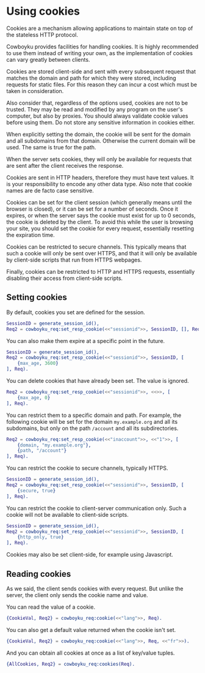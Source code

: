 Using cookies
=============

Cookies are a mechanism allowing applications to maintain
state on top of the stateless HTTP protocol.

Cowboyku provides facilities for handling cookies. It is highly
recommended to use them instead of writing your own, as the
implementation of cookies can vary greatly between clients.

Cookies are stored client-side and sent with every subsequent
request that matches the domain and path for which they were
stored, including requests for static files. For this reason
they can incur a cost which must be taken in consideration.

Also consider that, regardless of the options used, cookies
are not to be trusted. They may be read and modified by any
program on the user's computer, but also by proxies. You
should always validate cookie values before using them. Do
not store any sensitive information in cookies either.

When explicitly setting the domain, the cookie will be sent
for the domain and all subdomains from that domain. Otherwise
the current domain will be used. The same is true for the
path.

When the server sets cookies, they will only be available
for requests that are sent after the client receives the
response.

Cookies are sent in HTTP headers, therefore they must have
text values. It is your responsibility to encode any other
data type. Also note that cookie names are de facto case
sensitive.

Cookies can be set for the client session (which generally
means until the browser is closed), or it can be set for
a number of seconds. Once it expires, or when the server
says the cookie must exist for up to 0 seconds, the cookie
is deleted by the client. To avoid this while the user
is browsing your site, you should set the cookie for
every request, essentially resetting the expiration time.

Cookies can be restricted to secure channels. This typically
means that such a cookie will only be sent over HTTPS,
and that it will only be available by client-side scripts
that run from HTTPS webpages.

Finally, cookies can be restricted to HTTP and HTTPS requests,
essentially disabling their access from client-side scripts.

Setting cookies
---------------

By default, cookies you set are defined for the session.

``` erlang
SessionID = generate_session_id(),
Req2 = cowboyku_req:set_resp_cookie(<<"sessionid">>, SessionID, [], Req).
```

You can also make them expire at a specific point in the
future.

``` erlang
SessionID = generate_session_id(),
Req2 = cowboyku_req:set_resp_cookie(<<"sessionid">>, SessionID, [
    {max_age, 3600}
], Req).
```

You can delete cookies that have already been set. The value
is ignored.

``` erlang
Req2 = cowboyku_req:set_resp_cookie(<<"sessionid">>, <<>>, [
    {max_age, 0}
], Req).
```

You can restrict them to a specific domain and path.
For example, the following cookie will be set for the domain
`my.example.org` and all its subdomains, but only on the path
`/account` and all its subdirectories.

``` erlang
Req2 = cowboyku_req:set_resp_cookie(<<"inaccount">>, <<"1">>, [
    {domain, "my.example.org"},
    {path, "/account"}
], Req).
```

You can restrict the cookie to secure channels, typically HTTPS.

``` erlang
SessionID = generate_session_id(),
Req2 = cowboyku_req:set_resp_cookie(<<"sessionid">>, SessionID, [
    {secure, true}
], Req).
```

You can restrict the cookie to client-server communication
only. Such a cookie will not be available to client-side scripts.

``` erlang
SessionID = generate_session_id(),
Req2 = cowboyku_req:set_resp_cookie(<<"sessionid">>, SessionID, [
    {http_only, true}
], Req).
```

Cookies may also be set client-side, for example using
Javascript.

Reading cookies
---------------

As we said, the client sends cookies with every request.
But unlike the server, the client only sends the cookie
name and value.

You can read the value of a cookie.

``` erlang
{CookieVal, Req2} = cowboyku_req:cookie(<<"lang">>, Req).
```

You can also get a default value returned when the cookie
isn't set.

``` erlang
{CookieVal, Req2} = cowboyku_req:cookie(<<"lang">>, Req, <<"fr">>).
```

And you can obtain all cookies at once as a list of
key/value tuples.

``` erlang
{AllCookies, Req2} = cowboyku_req:cookies(Req).
```
